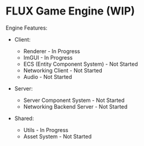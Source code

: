 # FLUX Game Engine (WIP)

Engine Features:
  - Client:
    - Renderer - In Progress
    - ImGUI - In Progress
    - ECS (Entity Component System) - Not Started
    - Networking Client - Not Started
    - Audio - Not Started

  - Server:
    - Server Component System - Not Started
    - Networking Backend Server - Not Started

  - Shared:
    - Utils - In Progress
    - Asset System - Not Started
